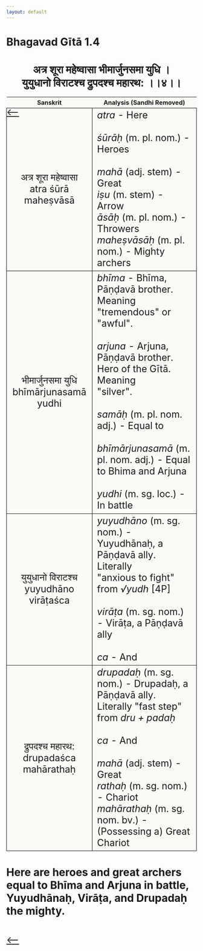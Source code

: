 ```yaml
---
layout: default
---
```

<!---
Text can be **bold**, _italic_, or ~~strikethrough~~.

[Link to another page](./another-page.html)

There should be whitespace between paragraphs.

There should be whitespace between paragraphs. We recommend including a README, or a file with information about your project.
--->

# Bhagavad Gītā 1.4

<style>
table {
  border-collapse: collapse;
  border-style: hidden;
}
th {
  background: #FBFAF7;
}
td {
  font-size: 25px;
  background: #FBFAF7;
  border: 1px solid black;
}
div.move {
  font-size: 25px;
}
</style>

<h1 style="text-align:center">
अत्र शूरा महेष्वासा भीमार्जुनसमा युधि ।<br>
युयुधानो विराटश्च द्रुपदश्च महारथ: ।।४।।
</h1>
<div class="move" style="position:relative;min-width:960px">
 <p style="position: absolute;left:0;top:0"><a href="./v1-3.html">⟵</a></p>
</div>
<div class="move" style="position:relative;min-width:960px">
 <p style="position: absolute;right:0;top:0"><a href="./v1-5.html">⟶</a></p>
</div>

| Sanskrit  | Analysis (Sandhi Removed) |
|:-:|-|
| अत्र शूरा महेष्वासा<br>atra śūrā maheṣvāsā | <em>atra</em> - Here<br><br><em>śūrāḥ</em> (m. pl. nom.) - Heroes<br><br><em>mahā</em> (adj. stem) - Great<br><em>iṣu</em> (m. stem) - Arrow<br><em>āsāḥ</em> (m. pl. nom.) - Throwers<br><em>maheṣvāsāḥ</em> (m. pl. nom.) - Mighty archers |
| भीमार्जुनसमा युधि<br>bhīmārjunasamā yudhi | <em>bhīma</em> - Bhīma, Pāṇḍavā brother. Meaning<br>"tremendous" or "awful".<br><br><em>arjuna</em> - Arjuna, Pāṇḍavā brother. Hero of the Gītā. Meaning<br>"silver".<br><br><em>samāḥ</em> (m. pl. nom. adj.) - Equal to<br><br><em>bhīmārjunasamā</em> (m. pl. nom. adj.) - Equal to Bhima and Arjuna<br><br><em>yudhi</em> (m. sg. loc.) - In battle |
| युयुधानो विराटश्च<br>yuyudhāno virāṭaśca | <em>yuyudhāno</em> (m. sg. nom.) - Yuyudhānaḥ, a Pāṇḍavā ally. Literally<br>"anxious to fight" from <em>√yudh </em> [4P]<br><br><em>virāṭa</em> (m. sg. nom.) - Virāṭa, a Pāṇḍavā ally<br><br><em>ca</em> - And |
| द्रुपदश्च महारथ:<br>drupadaśca mahārathaḥ | <em>drupadaḥ</em> (m. sg. nom.) - Drupadaḥ, a Pāṇḍavā ally. Literally "fast step" from <em>dru + padaḥ</em><br><br><em>ca</em> - And<br><br><em>mahā</em> (adj. stem) - Great<br><em>rathaḥ</em> (m. sg. nom.) - Chariot<br><em>mahārathaḥ</em> (m. sg. nom. bv.) - (Possessing a) Great Chariot |

<h1>
Here are heroes and great archers equal to Bhīma and Arjuna in battle, Yuyudhānaḥ,
Virāṭa, and Drupadaḥ the mighty.
</h1>
<div class="move" style="position:relative;min-width:960px">
 <p style="position: absolute;left:0;top:0"><a href="./v1-3.html">⟵</a></p>
</div>
<div class="move" style="position:relative;min-width:960px">
 <p style="position: absolute;right:0;top:0"><a href="./v1-5.html">⟶</a></p>
</div>
